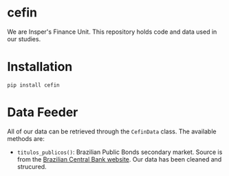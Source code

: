 # cefin
We are Insper's Finance Unit. This repository holds code and data used in our studies.

# Installation
```commandline
pip install cefin
```

# Data Feeder
All of our data can be retrieved through the `CefinData` class. The available methods are:
- `titulos_publicos()`: Brazilian Public Bonds secondary market. Source is from the [Brazilian Central Bank website](https://www4.bcb.gov.br/pom/demab/negociacoes/apresentacao.asp?frame=1). Our data has been cleaned and strucured.
